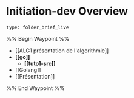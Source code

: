 # Initiation-dev Overview
 
```ccard
type: folder_brief_live
```
 
%% Begin Waypoint %%
- [[ALG1 présentation de l'algorithmie]]
- **[[go]]**
	- **[[tuto1-src]]**
- [[Golang]]
- [[Présentation]]

%% End Waypoint %%